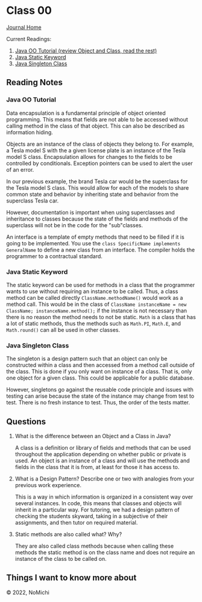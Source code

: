 # Class 00

[Journal Home](README.md)

Current Readings:

1. [Java OO Tutorial (review Object and Class, read the rest)](https://docs.oracle.com/javase/tutorial/java/concepts/)
2. [Java Static Keyword](https://www.programiz.com/java-programming/static-keyword)
3. [Java Singleton Class](https://www.programiz.com/java-programming/singleton)

## Reading Notes

### Java OO Tutorial

Data encapsulation is a fundamental principle of object oriented programming. This means that fields are not able to be accessed without calling method in the class of that object. This can also be described as information hiding.

Objects are an instance of the class of objects they belong to. For example, a Tesla model S with the a given license plate is an instance of the Tesla model S class. Encapsulation allows for changes to the fields to be controlled by conditionals. Exception pointers can be used to alert the user of an error.

In our previous example, the brand Tesla car would be the superclass for the Tesla model S class. This would allow for each of the models to share common state and behavior by inheriting state and behavior from the superclass Tesla car.

However, documentation is important when using superclasses and inheritance to classes because the state of the fields and methods of the superclass will not be in the code for the "sub"classes.

An interface is a template of empty methods that need to be filled if it is going to be implemented. You use the `class SpecificName implements GeneralName` to define a new class from an interface. The compiler holds the programmer to a contractual standard.

### Java Static Keyword

The static keyword can be used for methods in a class that the programmer wants to use without requiring an instance to be called. Thus, a class method can be called directly `ClassName.methodName()` would work as a method call. This would be in the class of `ClassName instanceName = new ClassName; instanceName.method();` if the instance is not necessary than there is no reason the method needs to not be static. `Math` is a class that has a lot of static methods, thus the methods such as `Math.PI`, `Math.E`, and `Math.round()` can all be used in other classes.

### Java Singleton Class

The singleton is a design pattern such that an object can only be constructed within a class and then accessed from a method call outside of the class. This is done if you only want on instance of a class. That is, only one object for a given class. This could be applicable for a public database.

However, singletons go against the reusable code principle and issues with testing can arise because the state of the instance may change from test to test. There is no fresh instance to test. Thus, the order of the tests matter.

## Questions

1. What is the difference between an Object and a Class in Java?

    A class is a definition or library of fields and methods that can be used throughout the application depending on whether public or private is used. An object is an instance of a class and will use the methods and fields in the class that it is from, at least for those it has access to.

2. What is a Design Pattern? Describe one or two with analogies from your previous work experience.

    This is a way in which information is organized in a consistent way over several instances. In code, this means that classes and objects will inherit in a particular way. For tutoring, we had a design pattern of checking the students skyward, taking in a subjective of their assignments, and then tutor on required material.

3. Static methods are also called what? Why?

    They are also called class methods because when calling these methods the static method is on the class name and does not require an instance of the class to be called on.

## Things I want to know more about

&copy; 2022, NoMichi
